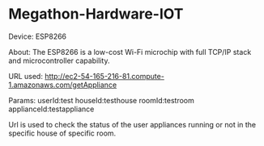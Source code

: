 # Megathon-Hardware-IOT

Device: 
ESP8266

About:
The ESP8266 is a low-cost Wi-Fi microchip with full TCP/IP stack and microcontroller capability.

URL used:
http://ec2-54-165-216-81.compute-1.amazonaws.com/getAppliance

Params:
userId:test
houseId:testhouse
roomId:testroom
applianceId:testappliance

Url is used to check the status of the user appliances running or not in the specific house of specific room.
